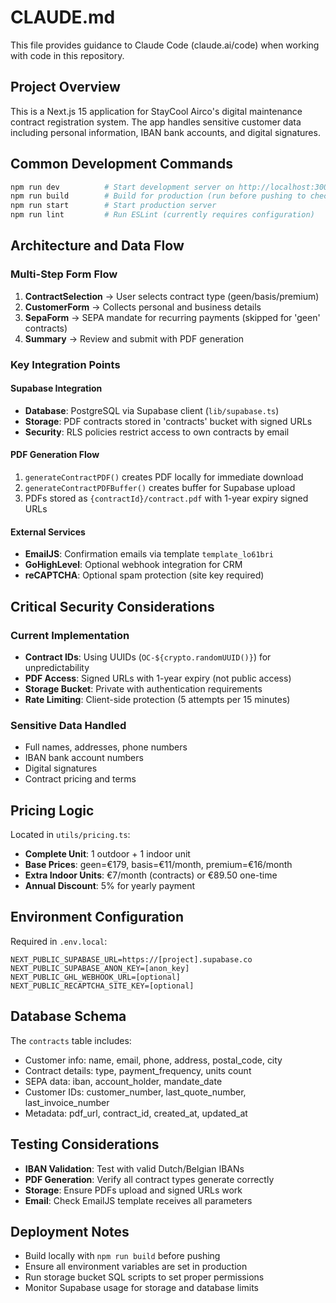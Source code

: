 # CLAUDE.md

This file provides guidance to Claude Code (claude.ai/code) when working with code in this repository.

## Project Overview

This is a Next.js 15 application for StayCool Airco's digital maintenance contract registration system. The app handles sensitive customer data including personal information, IBAN bank accounts, and digital signatures.

## Common Development Commands

```bash
npm run dev          # Start development server on http://localhost:3000
npm run build        # Build for production (run before pushing to check for errors)
npm run start        # Start production server
npm run lint         # Run ESLint (currently requires configuration)
```

## Architecture and Data Flow

### Multi-Step Form Flow
1. **ContractSelection** → User selects contract type (geen/basis/premium)
2. **CustomerForm** → Collects personal and business details
3. **SepaForm** → SEPA mandate for recurring payments (skipped for 'geen' contracts)
4. **Summary** → Review and submit with PDF generation

### Key Integration Points

#### Supabase Integration
- **Database**: PostgreSQL via Supabase client (`lib/supabase.ts`)
- **Storage**: PDF contracts stored in 'contracts' bucket with signed URLs
- **Security**: RLS policies restrict access to own contracts by email

#### PDF Generation Flow
1. `generateContractPDF()` creates PDF locally for immediate download
2. `generateContractPDFBuffer()` creates buffer for Supabase upload
3. PDFs stored as `{contractId}/contract.pdf` with 1-year expiry signed URLs

#### External Services
- **EmailJS**: Confirmation emails via template `template_lo61bri`
- **GoHighLevel**: Optional webhook integration for CRM
- **reCAPTCHA**: Optional spam protection (site key required)

## Critical Security Considerations

### Current Implementation
- **Contract IDs**: Using UUIDs (`OC-${crypto.randomUUID()}`) for unpredictability
- **PDF Access**: Signed URLs with 1-year expiry (not public access)
- **Storage Bucket**: Private with authentication requirements
- **Rate Limiting**: Client-side protection (5 attempts per 15 minutes)

### Sensitive Data Handled
- Full names, addresses, phone numbers
- IBAN bank account numbers
- Digital signatures
- Contract pricing and terms

## Pricing Logic

Located in `utils/pricing.ts`:
- **Complete Unit**: 1 outdoor + 1 indoor unit
- **Base Prices**: geen=€179, basis=€11/month, premium=€16/month
- **Extra Indoor Units**: €7/month (contracts) or €89.50 one-time
- **Annual Discount**: 5% for yearly payment

## Environment Configuration

Required in `.env.local`:
```
NEXT_PUBLIC_SUPABASE_URL=https://[project].supabase.co
NEXT_PUBLIC_SUPABASE_ANON_KEY=[anon_key]
NEXT_PUBLIC_GHL_WEBHOOK_URL=[optional]
NEXT_PUBLIC_RECAPTCHA_SITE_KEY=[optional]
```

## Database Schema

The `contracts` table includes:
- Customer info: name, email, phone, address, postal_code, city
- Contract details: type, payment_frequency, units count
- SEPA data: iban, account_holder, mandate_date
- Customer IDs: customer_number, last_quote_number, last_invoice_number
- Metadata: pdf_url, contract_id, created_at, updated_at

## Testing Considerations

- **IBAN Validation**: Test with valid Dutch/Belgian IBANs
- **PDF Generation**: Verify all contract types generate correctly
- **Storage**: Ensure PDFs upload and signed URLs work
- **Email**: Check EmailJS template receives all parameters

## Deployment Notes

- Build locally with `npm run build` before pushing
- Ensure all environment variables are set in production
- Run storage bucket SQL scripts to set proper permissions
- Monitor Supabase usage for storage and database limits
